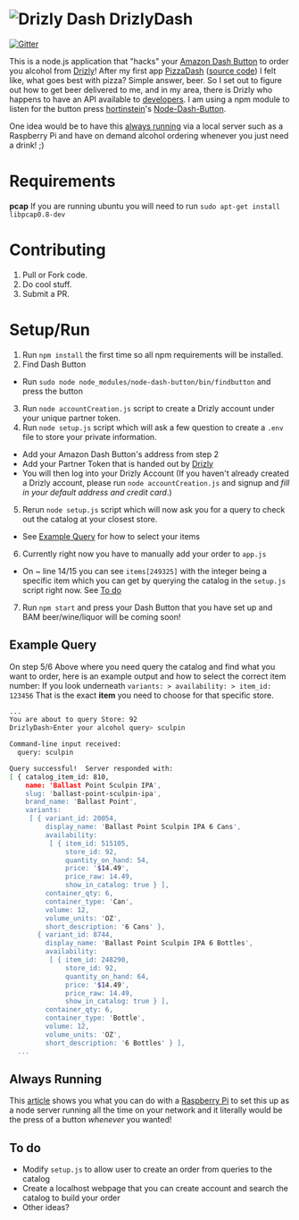 ![Drizly Dash](http://i.imgur.com/KbanITJ.png)
DrizlyDash
====
[![Gitter](https://badges.gitter.im/Join%20Chat.svg)](https://gitter.im/bhberson/DrizlyDash?utm_source=badge&utm_medium=badge&utm_campaign=pr-badge)

This is a node.js application that "hacks" your [Amazon Dash Button](http://www.amazon.com/dashbutton) to order you alcohol from [Drizly](https://www.drizly.com/)!
After my first app [PizzaDash](https://medium.com/@brody_berson/hacking-amazon-s-5-dash-button-to-order-domino-s-pizza-9d19c9d04646) ([source code](http://www.github.com/bhberson/pizzadash)) I felt like, what goes best with pizza? Simple answer, beer. So I set out to figure out how to get beer delivered to me, and in my area, there is Drizly who happens to have an API available to [developers](http://developers.drizly.com/).
I am using a npm module to listen for the button press [hortinstein](https://github.com/hortinstein)'s [Node-Dash-Button](https://github.com/hortinstein/node-dash-button).

One idea would be to have this [always running](#always-running) via a local server such as a Raspberry Pi and have on demand alcohol ordering whenever you just need a drink! ;)

Requirements
====
__pcap__
If you are running ubuntu you will need to run ` sudo apt-get install libpcap0.8-dev `

Contributing
====

1. Pull or Fork code.
2. Do cool stuff.
3. Submit a PR.

Setup/Run
====
1. Run ` npm install ` the first time so all npm requirements will be installed.
2. Find Dash Button
  - Run ` sudo node node_modules/node-dash-button/bin/findbutton ` and press the button
3. Run ` node accountCreation.js ` script to create a Drizly account under your unique partner token.
4. Run ` node setup.js ` script which will ask a few question to create a `.env` file to store your private information.
  - Add your Amazon Dash Button's address from step 2
  - Add your Partner Token that is handed out by [Drizly](http://developers.drizly.com/)
  - You will then log into your Drizly Account (If you haven't already created a Drizly account, please run `node accountCreation.js` and signup and _fill in your default address and credit card_.)
5. Rerun ` node setup.js ` script which will now ask you for a query to check out the catalog at your closest store.
  - See [Example Query](#example-query) for how to select your items
6. Currently right now you have to manually add your order to `app.js`
  - On ~ line 14/15 you can see `items[249325]` with the integer being a specific item which you can get by querying the catalog in the `setup.js` script right now. See [To do](#to-do) 
7. Run ` npm start ` and press your Dash Button that you have set up and BAM beer/wine/liquor will be coming soon!
 
Example Query
----
On step 5/6 Above where you need query the catalog and find what you want to order, here is an example output and how to select the correct item number: If you look underneath `variants: > availability: > item_id: 123456` That is the exact __item__ you need to choose for that specific store.

```bash
...
You are about to query Store: 92
DrizlyDash>Enter your alcohol query> sculpin

Command-line input received:
  query: sculpin

Query successful!  Server responded with:
[ { catalog_item_id: 810,
    name: 'Ballast Point Sculpin IPA',
    slug: 'ballast-point-sculpin-ipa',
    brand_name: 'Ballast Point',
    variants:
     [ { variant_id: 20054,
         display_name: 'Ballast Point Sculpin IPA 6 Cans',
         availability:
          [ { item_id: 515105,
              store_id: 92,
              quantity_on_hand: 54,
              price: '$14.49',
              price_raw: 14.49,
              show_in_catalog: true } ],
         container_qty: 6,
         container_type: 'Can',
         volume: 12,
         volume_units: 'OZ',
         short_description: '6 Cans' },
       { variant_id: 8744,
         display_name: 'Ballast Point Sculpin IPA 6 Bottles',
         availability:
          [ { item_id: 248290,
              store_id: 92,
              quantity_on_hand: 64,
              price: '$14.49',
              price_raw: 14.49,
              show_in_catalog: true } ],
         container_qty: 6,
         container_type: 'Bottle',
         volume: 12,
         volume_units: 'OZ',
         short_description: '6 Bottles' } ],
  ...
```

Always Running
----
This [article](http://weworkweplay.com/play/raspberry-pi-nodejs/) shows you what you can do with a [Raspberry Pi](https://www.raspberrypi.org/) to set this up as a node server running all the time on your network and it literally would be the press of a button *whenever* you wanted!

To do
----
- Modify `setup.js` to allow user to create an order from queries to the catalog
- Create a localhost webpage that you can create account and search the catalog to build your order
- Other ideas?
